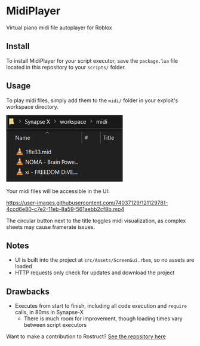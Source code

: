 # MidiPlayer

Virtual piano midi file autoplayer for Roblox

## Install

To install MidiPlayer for your script executor, save the `package.lua` file located in this repository to your `scripts/` folder.

## Usage

To play midi files, simply add them to the `midi/` folder in your exploit's workspace directory.

![Midi folder](img/midi-folder.png)

Your midi files will be accessible in the UI:

https://user-images.githubusercontent.com/74037129/121129781-4ccd6e80-c7e2-11eb-8a59-561aebb2cf8b.mp4

The circular button next to the title toggles midi visualization, as complex sheets may cause framerate issues.

## Notes

* UI is built into the project at `src/Assets/ScreenGui.rbxm`, so no assets are loaded
* HTTP requests only check for updates and download the project

## Drawbacks

* Executes from start to finish, including all code execution and `require` calls, in 80ms in Synapse-X
  * There is much room for improvement, though loading times vary between script executors

Want to make a contribution to Rostruct? [See the repository here](https://github.com/richie0866/Rostruct)
